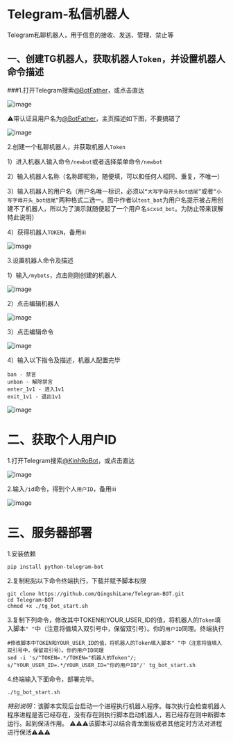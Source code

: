 # Telegram-私信机器人
Telegram私聊机器人，用于信息的接收、发送、管理、禁止等

## 一、创建TG机器人，获取机器人`Token`，并设置机器人命令描述
###1.打开Telegram搜索[@BotFather](https://t.me/BotFather)，或点击直达

![image](https://github.com/user-attachments/assets/c38accac-011d-4f78-9e54-c9e256493c14) 

⚠️带认证且用户名为[@BotFather](https://t.me/BotFather)，主页描述如下图，不要搞错了

![image](https://github.com/user-attachments/assets/f4fb358d-8449-4a05-aa70-be5c9b639d8d)

2.创建一个私聊机器人，并获取机器人`Token`

1）进入机器人输入命令`/newbot`或者选择菜单命令`/newbot`

2）输入机器人名称（名称即昵称，随便填，可以和任何人相同、重复，不唯一）

3）输入机器人的用户名（用户名唯一标识，必须以`“大写字母开头Bot结尾”`或者`“小写字母开头_bot结尾”`两种格式二选一。图中作者以`test_bot`为用户名提示被占用创建不了机器人，所以为了演示就随便起了一个用户名`scxsd_bot`。为防止带来误解特此说明）

4）获得机器人`TOKEN`，备用ℹ️ℹ️ℹ️

![image](https://github.com/user-attachments/assets/3f04b164-7bea-4697-85a6-8a003820e34e)

3.设置机器人命令及描述

1）输入`/mybots`，点击刚刚创建的机器人

![image](https://github.com/user-attachments/assets/65a9a6ca-ea76-47a2-bb08-ba3c3d50c487)

2）点击编辑机器人

![image](https://github.com/user-attachments/assets/4c4e663b-e3ed-4eb8-b1fa-7919375dad78)

3）点击编辑命令

![image](https://github.com/user-attachments/assets/27db7230-038c-419d-b54f-f377015eb1f0)

4）输入以下指令及描述，机器人配置完毕
```
ban - 禁言
unban - 解除禁言
enter_1v1 - 进入1v1
exit_1v1 - 退出1v1
```
![image](https://github.com/user-attachments/assets/503c2aa9-d5ca-4621-bb07-b1f873df2f90)

# 二、获取个人用户ID
1.打开Telegram搜索[@KinhRoBot](https://t.me/KinhRoBot)，或点击直达

![image](https://github.com/user-attachments/assets/d86ff2b6-d308-4cf6-8859-07545043f3be)

2.输入`/id`命令，得到个人`用户ID`，备用ℹ️ℹ️ℹ️

![image](https://github.com/user-attachments/assets/2f9727be-2e0e-44eb-912d-81951ca4a797)


# 三、服务器部署
1.安装依赖
```
pip install python-telegram-bot
```
2.复制粘贴以下命令终端执行，下载并赋予脚本权限
```
git clone https://github.com/QingshiLane/Telegram-BOT.git
cd Telegram-BOT
chmod +x ./tg_bot_start.sh
```
3.复制下列命令，修改其中TOKEN和YOUR_USER_ID的值，将机器人的`Token`填入脚本`" "`中（注意将值填入双引号中，保留双引号）。你的`用户ID`同理。终端执行
```
#修改脚本中TOKEN和YOUR_USER_ID的值，将机器人的Token填入脚本" "中（注意将值填入双引号中，保留双引号）。你的用户ID同理
sed -i 's/^TOKEN=.*/TOKEN="机器人的Token"/; s/^YOUR_USER_ID=.*/YOUR_USER_ID="你的用户ID"/' tg_bot_start.sh
```
4.终端输入下面命令，部署完毕。
```
./tg_bot_start.sh
```
*特别说明*：该脚本实现后台启动一个进程执行机器人程序。每次执行会检查机器人程序进程是否已经存在，没有存在则执行脚本启动机器人，若已经存在则中断脚本运行。起到保活作用。
⚠️⚠️⚠️该脚本可以结合青龙面板或者其他定时方法对进程进行保活⚠️⚠️⚠️
